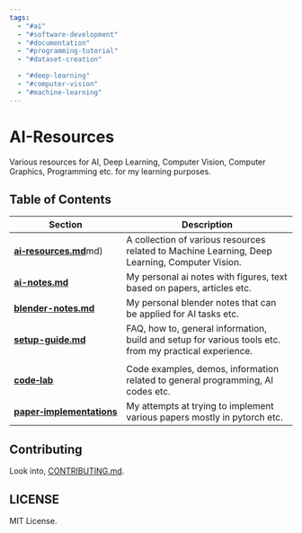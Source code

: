 ```yaml
---
tags:
  - "#ai"
  - "#software-development"
  - "#documentation"
  - "#programming-tutorial"
  - "#dataset-creation"

  - "#deep-learning"
  - "#computer-vision"
  - "#machine-learning"
---
```

# AI-Resources

Various resources for AI, Deep Learning, Computer Vision, Computer Graphics, Programming etc. for my learning purposes.

## Table of Contents

| Section | Description |
| --- | --- |
| [**ai‑resources.md**](../AI-Bookmarks/AI-Resources.md)md) | A collection of various resources related to Machine Learning, Deep Learning, Computer Vision. |
| [**ai-notes.md**](home-mthrfckr/ai/ai-resources/ai-notes.md) | My personal ai notes with figures, text based on papers, articles etc. |
| [**blender-notes.md**](home-mthrfckr/ai/ai-resources/blender-notes.md) | My personal blender notes that can be applied for AI tasks etc. |[**Papers.md**](papers.md)md) | Add only papers worth implementing, important concepts that can be applied in future or need to be revisited again with easy to understand, SOTA, close to SOTA results or unique ideas. |
| [**setup-guide.md**](home-mthrfckr/ai/ai-resources/setup-guide.md) | FAQ, how to, general information, build and setup for various tools etc. from my practical experience.  |[**Performance-Notes.md**](Performance-Notes.md)md) | My notes on various practical programming performance improvement methods I learned etc. |
| | |
| [**code‑lab**](https://github.com/quickgrid/code-lab) | Code examples, demos, information related to general programming, AI codes etc. |
| [**paper‑implementations**](https://github.com/quickgrid/paper-implementations) | My attempts at trying to implement various papers mostly in pytorch etc. |

## Contributing

Look into, [CONTRIBUTING.md](https://github.com/quickgrid/AI-Resources/blob/master/CONTRIBUTING.md).

## LICENSE

MIT License.
